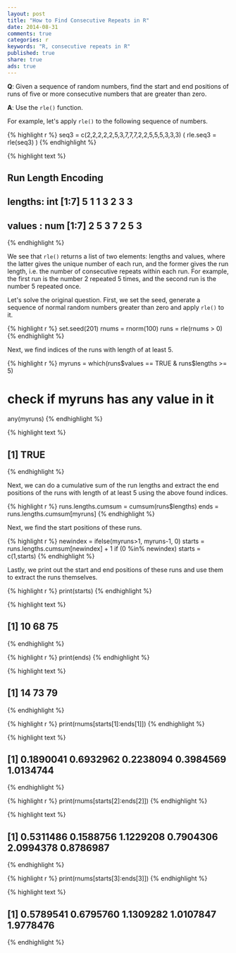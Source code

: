```yaml
---
layout: post
title: "How to Find Consecutive Repeats in R"
date: 2014-08-31
comments: true
categories: r
keywords: "R, consecutive repeats in R"
published: true
share: true
ads: true
---
```


**Q**: Given a sequence of random numbers, find the start and end positions of runs of five or more consecutive numbers that are greater than zero.

**A**: Use the `rle()` function.

For example, let's apply `rle()` to the following sequence of numbers. 

{% highlight r %}
seq3 = c(2,2,2,2,2,5,3,7,7,7,2,2,5,5,5,3,3,3)
( rle.seq3 = rle(seq3) )
{% endhighlight %}



{% highlight text %}
## Run Length Encoding
##   lengths: int [1:7] 5 1 1 3 2 3 3
##   values : num [1:7] 2 5 3 7 2 5 3
{% endhighlight %}

We see that `rle()` returns a list of two elements: lengths and values, where the latter gives the unique number of each run, and the former gives the run length, i.e. the number of consecutive repeats within each run. For example, the first run is the number 2 repeated 5 times, and the second run is the number 5 repeated once. 

Let's solve the original question. First, we set the seed, generate a sequence of normal random numbers greater than zero and apply `rle()` to it. 

{% highlight r %}
set.seed(201)
rnums = rnorm(100)
runs = rle(rnums > 0)
{% endhighlight %}

Next, we find indices of the runs with length of at least 5.

{% highlight r %}
myruns = which(runs$values == TRUE & runs$lengths >= 5)
# check if myruns has any value in it 
any(myruns) 
{% endhighlight %}



{% highlight text %}
## [1] TRUE
{% endhighlight %}

Next, we can do a cumulative sum of the run lengths and extract the end positions of the runs with length of at least 5 using the above found indices. 

{% highlight r %}
runs.lengths.cumsum = cumsum(runs$lengths)
ends = runs.lengths.cumsum[myruns]
{% endhighlight %}

Next, we find the start positions of these runs.

{% highlight r %}
newindex = ifelse(myruns>1, myruns-1, 0)
starts = runs.lengths.cumsum[newindex] + 1
if (0 %in% newindex) starts = c(1,starts)
{% endhighlight %}

Lastly, we print out the start and end positions of these runs and use them to extract the runs themselves.

{% highlight r %}
print(starts)
{% endhighlight %}



{% highlight text %}
## [1] 10 68 75
{% endhighlight %}



{% highlight r %}
print(ends)
{% endhighlight %}



{% highlight text %}
## [1] 14 73 79
{% endhighlight %}



{% highlight r %}
print(rnums[starts[1]:ends[1]])
{% endhighlight %}



{% highlight text %}
## [1] 0.1890041 0.6932962 0.2238094 0.3984569 1.0134744
{% endhighlight %}



{% highlight r %}
print(rnums[starts[2]:ends[2]])
{% endhighlight %}



{% highlight text %}
## [1] 0.5311486 0.1588756 1.1229208 0.7904306 2.0994378 0.8786987
{% endhighlight %}



{% highlight r %}
print(rnums[starts[3]:ends[3]])
{% endhighlight %}



{% highlight text %}
## [1] 0.5789541 0.6795760 1.1309282 1.0107847 1.9778476
{% endhighlight %}


